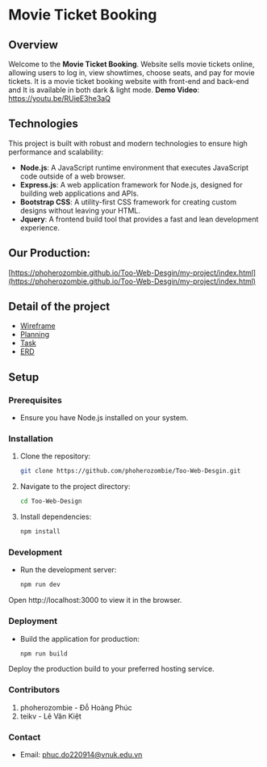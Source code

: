 # Movie Ticket Booking

## Overview
Welcome to the **Movie Ticket Booking**. Website sells movie tickets online, allowing users to log in, view showtimes, choose seats, and pay for movie tickets.
It is a movie ticket booking website with front-end and back-end and It is available in both dark & light mode.
**Demo Video**: https://youtu.be/RUieE3he3aQ

## Technologies
This project is built with robust and modern technologies to ensure high performance and scalability:
- **Node.js**: A JavaScript runtime environment that executes JavaScript code outside of a web browser.
- **Express.js**: A web application framework for Node.js, designed for building web applications and APIs.
- **Bootstrap CSS**: A utility-first CSS framework for creating custom designs without leaving your HTML.
- **Jquery**: A frontend build tool that provides a fast and lean development experience.

## Our Production: 
[https://phoherozombie.github.io/Too-Web-Desgin/my-project/index.html](https://phoherozombie.github.io/Too-Web-Desgin/my-project/index.html)

## Detail of the project
- [Wireframe](https://www.figma.com/design/y2M5rzufGeD445zfF7HFg5/Too-Web-Design?node-id=4-9)
- [Planning](Planning.md)
- [Task](READMETASK..md)
- [ERD](https://docs.google.com/document/d/1SjSVt5SHJ2N8WGEEAqyZF5ejPiy4CpCB/edit#heading=h.gjdgxs)

## Setup

### Prerequisites
- Ensure you have Node.js installed on your system.

### Installation
1. Clone the repository:
   ```bash
   git clone https://github.com/phoherozombie/Too-Web-Desgin.git

2. Navigate to the project directory:
    ```bash
    cd Too-Web-Design

3. Install dependencies:
    ```bash
    npm install

### Development
* Run the development server:
    ```bash
    npm run dev

Open http://localhost:3000 to view it in the browser.

### Deployment

* Build the application for production:
    ```bash
    npm run build

Deploy the production build to your preferred hosting service.

### Contributors

1. phoherozombie - Đỗ Hoàng Phúc
2. teikv - Lê Văn Kiệt


### Contact
* Email: phuc.do220914@vnuk.edu.vn

